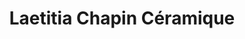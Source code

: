 ---
title: "Laetitia Chapin Céramique"
url: /saint-malo/laetitia-chapin-ceramique/
shop: Töpferei
---